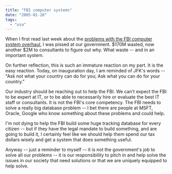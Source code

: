 ```yaml
---
title: "FBI computer systems"
date: "2005-01-20"
tags: 
  - "usa"
---
```


When I first read last week about the [problems with the FBI computer system overhaul](http://news.google.com/news?hl=en&lr=&tab=wn&ie=UTF-8&q=fbi+computer+overhaul&btnG=Search+News), I was pissed at our government. $170M wasted, now another $2M to consultants to figure out why. What waste -- and in an important system.

On further reflection, this is such an immature reaction on my part. It is the easy reaction. Today, on inauguration day, I am reminded of JFK's words -- "Ask not what your country can do for you; Ask what you can do for your country."

Our industry should be reaching out to help the FBI. We can't expect the FBI to be expert at IT, or to be able to necessarily hire or evaluate the best IT staff or consultants. It is not the FBI's core competency. The FBI needs to solve a really big database problem -- I bet there are people at MSFT, Oracle, Google who know something about these problems and could help.

I'm not dying to help the FBI build some huge tracking database for every citizen -- but if they have the legal mandate to build something, and are going to build it, I certainly feel like we should help them spend our tax dollars wisely and get a system that does something useful.

Anyway -- just a reminder to myself -- it is not the government's job to solve all our problems -- it is our responsibility to pitch in and help solve the issues in our society that need solutions or that we are uniquely equipped to help solve.
